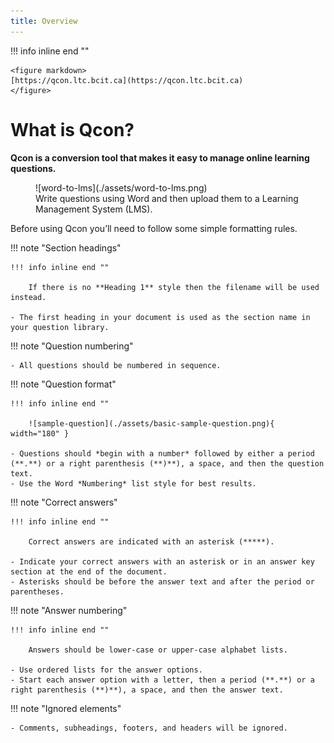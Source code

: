 ```yaml
---
title: Overview
---
```


!!! info inline end ""

    <figure markdown>
    [https://qcon.ltc.bcit.ca](https://qcon.ltc.bcit.ca)
    </figure>

<!-- markdownlint-disable MD025 -->
# What is Qcon?

**Qcon is a conversion tool that makes it easy to manage online learning questions.**

<!-- markdownlint-disable MD033 -->
<figure markdown="1">
![word-to-lms](./assets/word-to-lms.png)
<figcaption>Write questions using Word and then upload them to a Learning Management System (LMS).</figcaption>
</figure>

Before using Qcon you’ll need to follow some simple formatting rules.

!!! note "Section headings"

    !!! info inline end ""

        If there is no **Heading 1** style then the filename will be used instead.

    - The first heading in your document is used as the section name in your question library.

!!! note "Question numbering"

    - All questions should be numbered in sequence.

!!! note "Question format"

    !!! info inline end ""
    
        ![sample-question](./assets/basic-sample-question.png){ width="180" }

    - Questions should *begin with a number* followed by either a period (**.**) or a right parenthesis (**)**), a space, and then the question text.
    - Use the Word *Numbering* list style for best results.

!!! note "Correct answers"

    !!! info inline end ""

        Correct answers are indicated with an asterisk (*****).

    - Indicate your correct answers with an asterisk or in an answer key section at the end of the document.
    - Asterisks should be before the answer text and after the period or parentheses.

!!! note "Answer numbering"

    !!! info inline end ""

        Answers should be lower-case or upper-case alphabet lists.

    - Use ordered lists for the answer options.
    - Start each answer option with a letter, then a period (**.**) or a right parenthesis (**)**), a space, and then the answer text.

!!! note "Ignored elements"

    - Comments, subheadings, footers, and headers will be ignored.
